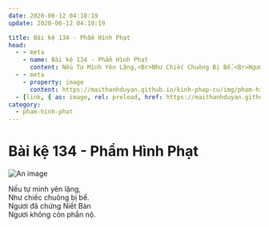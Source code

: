 ```yaml
---
date: 2020-06-12 04:10:19
update: 2020-06-12 04:10:19

title: Bài kệ 134 - Phẩm Hình Phạt
head:
  - - meta
    - name: Bài kệ 134 - Phẩm Hình Phạt
      content: Nếu Tự Mình Yên Lặng,<Br>Như Chiếc Chuông Bị Bể.<Br>Ngươi Đã Chứng Niết Bàn<Br>Ngươi Không Còn Phẩn Nộ.<Br>
  - - meta
    - property: image
      content: https://maithanhduyan.github.io/kinh-phap-cu/img/pham-hinh-phat/pham-hinh-phat-134.jpg
  - [link, { as: image, rel: preload, href: https://maithanhduyan.github.io/kinh-phap-cu/img/pham-hinh-phat/pham-hinh-phat-134.jpg }]
category:
  - pham-hinh-phat
---
```


# Bài kệ 134 - Phẩm Hình Phạt

![An image](/img/pham-hinh-phat/pham-hinh-phat-134.jpg)

Nếu tự mình yên lặng,<br>Như chiếc chuông bị bể.<br>Ngươi đã chứng Niết Bàn<br>Ngươi không còn phẩn nộ.<br>
